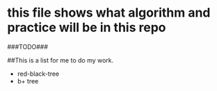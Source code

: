 # this file shows what algorithm and practice will be in this repo

###TODO###

##This is a list for me to do my work.
* red-black-tree
* b+ tree
